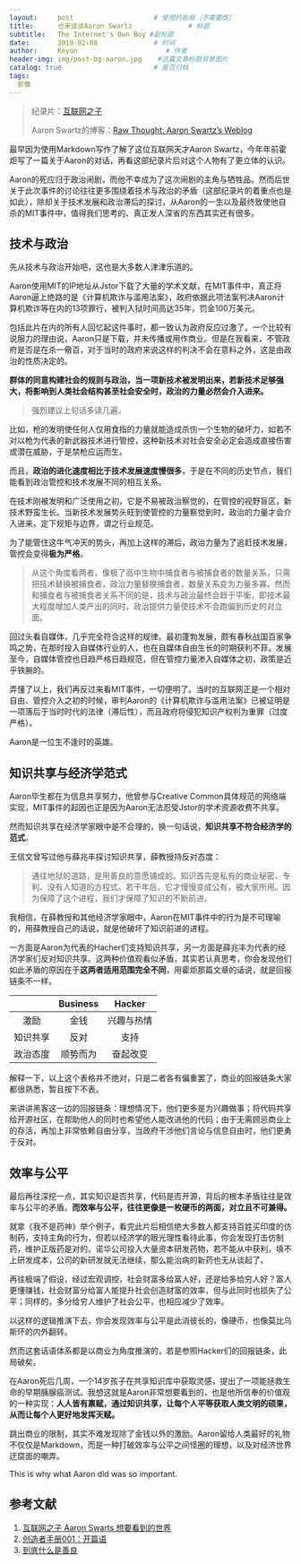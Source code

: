 ```yaml
---
layout:     post                    # 使用的布局（不需要改）
title:      也来谈谈Aaron Swartz              # 标题 
subtitle:   The Internet's Own Boy #副标题
date:       2019-02-08              # 时间
author:     Keyon                      # 作者
header-img: img/post-bg-aaron.jpg    #这篇文章标题背景图片
catalog: true                       # 是否归档
tags:
  影像
---
```


> 纪录片：[互联网之子](https://c.open.163.com/mob/video.htm?plid=MB0JQB7H7&mid=MB1EF3EOM#share-mob)
> 
> Aaron Swartz的博客：[Raw Thought: Aaron Swartz’s Weblog](http://www.aaronsw.com/weblog/)

最早因为使用Markdown写作了解了这位互联网天才Aaron Swartz，今年年前霍炬写了一篇关于Aaron的对话，再看这部纪录片后对这个人物有了更立体的认识。

Aaron的死应归于政治闹剧，而他不幸成为了这次闹剧的主角与牺牲品。然而后世关于此次事件的讨论往往更多围绕着技术与政治的矛盾（这部纪录片的着重点也是如此），除却关于技术发展和政治滞后的探讨，从Aaron的一生以及最终致使他自杀的MIT事件中，值得我们思考的、真正发人深省的东西其实还有很多。

## 技术与政治
先从技术与政治开始吧，这也是大多数人津津乐道的。

Aaron使用MIT的IP地址从Jstor下载了大量的学术文献，在MIT事件中，真正将Aaron逼上绝路的是《计算机欺诈与滥用法案》，政府依据此项法案判决Aaron计算机欺诈等在内的13项罪行，被判入狱时间高达35年，罚金100万美元。

包括此片在内的所有人回忆起这件事时，都一致认为政府反应过激了。一个比较有说服力的理由说，Aaron只是下载，并未传播或用作商业。但是在我看来，不管政府是否是在杀一儆百，对于当时的政府来说这样的判决不会在意料之外，这是由政治的性质决定的。

**群体的同意构建社会的规则与政治，当一项新技术被发明出来，若新技术足够强大，将影响到人类社会结构甚至社会安全时，政治的力量必然会介入进来。**

> 强烈建议上句话多读几遍。

比如，枪的发明使任何人仅用食指的力量就能造成杀伤一个生物的破坏力，如若不对以枪为代表的新武器技术进行管控，这种新技术对社会安全必定会造成直接伤害或潜在威胁，于是禁枪应运而生。

而且，**政治的进化速度相比于技术发展速度慢很多**，于是在不同的历史节点，我们能看到政治管控和技术发展不同的相互关系。

在技术刚被发明和广泛使用之初，它是不易被政治察觉的，在管控的视野盲区，新技术野蛮生长。当新技术发展势头旺到使管控的力量察觉到时，政治的力量才会介入进来，定下规矩与边界，谓之行业规范。

为了能管住这牛气冲天的势头，再加上这样的滞后，政治力量为了追赶技术发展，管控会变得**极为严格**。

> 从这个角度看两者，像极了高中生物中捕食者与被捕食者的数量关系，只需把技术替换被捕食者，政治力量替换捕食者，数量关系变为力量多寡。然而和捕食者与被捕食者关系不同的是，技术与政治最终会趋于平衡，即技术最大程度增加人类产出的同时，政治提供力量使技术不会跑偏到历史的对立面。

回过头看自媒体，几乎完全符合这样的规律。最初蓬勃发展，颇有春秋战国百家争鸣之势，在那时投入自媒体行业的人，也在自媒体自由生长的时期获利不菲。发展至今，自媒体管控也日趋严格日趋规范，但在管控力量渗入自媒体之初，政策是近乎铁腕的。

弄懂了以上，我们再反过来看MIT事件，一切便明了。当时的互联网正是一个相对自由、管控介入之初的时候，审判Aaron的《计算机欺诈与滥用法案》已被证明是一项落后于当时时代的法律（滞后性），而且政府将侵犯知识产权判为重罪（过度严格）。

Aaron是一位生不逢时的英雄。

## 知识共享与经济学范式
Aaron毕生都在为信息共享努力，他曾参与Creative Common具体规范的网络端实现，MIT事件的起因也正是因为Aaron无法忍受Jstor的学术资源收费不共享。

然而知识共享在经济学家眼中是不合理的，换一句话说，**知识共享不符合经济学的范式**。

王信文曾写过他与薛兆丰探讨知识共享，薛教授持反对态度：

> 通往地狱的道路，是用善良的意愿铺成的。知识首先是私有的商业秘密、专利、没有人知道的方程式。若干年后，它才慢慢变成公有，被大家所用。因为保障了这个进程，我们才保障了知识的不断前进。

我相信，在薛教授和其他经济学家眼中，Aaron在MIT事件中的行为是不可理喻的，用薛教授自己的话说，就是他破坏了知识前进的进程。

一方面是Aaron为代表的Hacher们支持知识共享，另一方面是薛兆丰为代表的经济学家们反对知识共享。这两种价值观看似矛盾，其实若认真思考，你会发现他们如此矛盾的原因在于**这两者适用范围完全不同**，用霍炬那篇文章的话说，就是回报链条不一样。

|   | Business | Hacker |
|:-------------:|:---------------:|:-------------:|
| 激励 | 金钱 | 兴趣与热情 |
| 知识共享 | 反对 | 支持 |
| 政治态度 | 顺势而为 | 奋起改变 |

解释一下，以上这个表格并不绝对，只是二者各有偏重罢了，商业的回报链条大家都很熟悉，暂且按下不表。

来讲讲黑客这一边的回报链条：理想情况下，他们更多是为兴趣做事；将代码共享给开源社区，在帮助他人的同时也希望他人能改进他的代码；由于无需顾忌商业上的存活，再加上非常依赖自由分享，当政府干涉他们言论与信息自由时，他们更勇于反对。

## 效率与公平
最后再往深挖一点，其实知识是否共享，代码是否开源，背后的根本矛盾往往是效率与公平的矛盾。**而效率与公平，往往更像是一枚硬币的两面，对立且不可兼得。**

就拿《我不是药神》举个例子，看完此片后相信绝大多数人都支持百姓买印度的仿制药，支持主角的行为，但若以经济学的眼光理性看待此事，你会发现打击仿制药，维护正版药是对的。诺华公司投入大量资本研发药物，若不能从中获利，填不上研发成本，公司的新研发就无法继续，那么能治病的新药也无从谈起了。

再往极端了假设，经过宏观调控，社会财富多给富人好，还是给多给穷人好？富人更懂赚钱，社会财富分给富人能提升社会创造财富的效率，但与此同时也损失了公平；同样的，多分给穷人维护了社会公平，也相应减少了效率。

以这样的逻辑推演下去，你会发现效率与公平是此消彼长的，像硬币，也像莫比乌斯环的内外翻转。

然而这套话语体系都是以商业为角度推演的，若是参照Hacker们的回报链条，此局破矣。

在Aaron死后几周，一个14岁孩子在共享知识库中获取灵感，提出了一项能拯救生命的早期胰腺癌测试。我想这就是Aaron非常想要看到的，也是他所信奉的价值观的一种实现：**人人皆有禀赋，通过知识共享，让每个人平等获取人类文明的硕果，从而让每个人更好地发挥天赋。**

跳出商业的限制，其实不难发现除了金钱以外的激励。Aaron留给人类最好的礼物不仅仅是Markdown，而是一种打破效率与公平之间怪圈的理想，以及对经济世界迂腐面的嘲弄。

This is  why what Aaron did was so important.

## 参考文献
1. [互联网之子 Aaron Swarts 想要看到的世界](https://mp.weixin.qq.com/s/mefX9WyX_gOSO5leFj6X5w)
2. [创造者手册001：开篇语](https://mp.weixin.qq.com/s/BgfbEzNSjp3bG5foy38KTA)
3. [到底什么是善良](https://mp.weixin.qq.com/s/N0fSeG-hufQ8c_i0BrttZg)